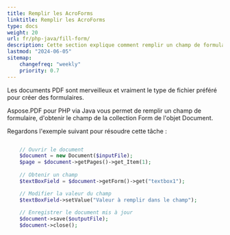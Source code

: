 ```yaml
---
title: Remplir les AcroForms
linktitle: Remplir les AcroForms
type: docs
weight: 20
url: fr/php-java/fill-form/
description: Cette section explique comment remplir un champ de formulaire dans un document PDF avec Aspose.PDF pour PHP via Java.
lastmod: "2024-06-05"
sitemap:
    changefreq: "weekly"
    priority: 0.7
---
```


Les documents PDF sont merveilleux et vraiment le type de fichier préféré pour créer des formulaires.

Aspose.PDF pour PHP via Java vous permet de remplir un champ de formulaire, d'obtenir le champ de la collection Form de l'objet Document.

Regardons l'exemple suivant pour résoudre cette tâche :

```php

    // Ouvrir le document
    $document = new Document($inputFile);
    $page = $document->getPages()->get_Item(1);
    
    // Obtenir un champ    
    $textBoxField = $document->getForm()->get("textbox1");

    // Modifier la valeur du champ
    $textBoxField->setValue("Valeur à remplir dans le champ");
        
    // Enregistrer le document mis à jour
    $document->save($outputFile);
    $document->close();
```